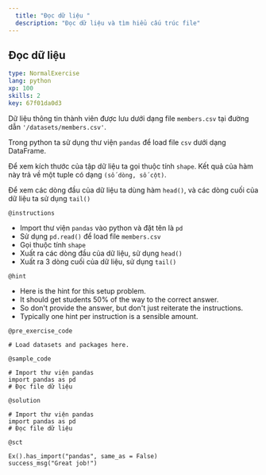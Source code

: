 ```yaml
---
  title: "Đọc dữ liệu "
  description: "Đọc dữ liệu và tìm hiểu cấu trúc file"
---
```


## Đọc dữ liệu

```yaml
type: NormalExercise 
lang: python
xp: 100 
skills: 2
key: 67f01da0d3   
```


Dữ liệu thông tin thành viên được lưu dưới dạng file `members.csv` tại đường dẫn `'/datasets/members.csv'`.

Trong python ta sử dụng thư viện `pandas` để load file `csv` dưới dạng DataFrame.

Để xem kích thước của tập dữ liệu ta gọi thuộc tính `shape`. Kết quả của hàm này trả  về một tuple có dạng `(số dòng, số cột)`.

Để xem các  dòng đầu của dữ liệu ta dùng hàm `head()`, và các dòng cuối của dữ liệu ta sử dụng `tail()`


`@instructions`
- Import thư viện `pandas` vào python và đặt tên là `pd`
- Sử dụng `pd.read()` để load file `members.csv`
- Gọi thuộc tính `shape`
- Xuất ra các dòng đầu của dữ liệu, sử dụng `head()`
- Xuất ra 3 dòng cuối của dữ liệu, sử dụng `tail()`

`@hint`
- Here is the hint for this setup problem. 
- It should get students 50% of the way to the correct answer.
- So don't provide the answer, but don't just reiterate the instructions.
- Typically one hint per instruction is a sensible amount.

`@pre_exercise_code`

```{python}
# Load datasets and packages here.
```

`@sample_code`

```{python}
# Import thư viện pandas
import pandas as pd
# Đọc file dữ liệu

```

`@solution`

```{python}
# Import thư viện pandas
import pandas as pd
# Đọc file dữ liệu

```

`@sct`

```{python}
Ex().has_import("pandas", same_as = False)
success_msg("Great job!")
```
